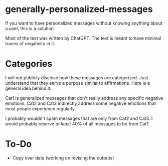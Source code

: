 # generally-personalized-messages
If you want to have personalized messages without knowing anything about a user, this is a solution

Most of the text was written by ChatGPT. The text is meant to have minimal traces of negativity in it.

# Categories
I will not publicly disclose how these messages are categorized. Just understand that they serve a purpose similar to affirmations. Here is a general idea behind it:

Cat1 is generalized messages that don't really address any specific negative emotions.
Cat2 and Cat3 indirectly address some negative emotions that most people experience regularly.

I probably wouldn't spam messages that are only from Cat2 and Cat3. I would probably reserve *at least* 40% of all messages to be from Cat1.

# To-Do
* Copy over data (working on revising the outputs)
